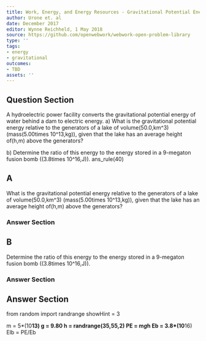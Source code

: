 ```yaml
---
title: Work, Energy, and Energy Resources - Gravitational Potential Energy
author: Urone et. al
date: December 2017
editor: Wynne Reichheld, 1 May 2018
source: https://github.com/openwebwork/webwork-open-problem-library
type: ''
tags:
- energy
- gravitational
outcomes:
- TBD
assets: ''
---
```


## Question Section 

A hydroelectric power facility converts the gravitational potential energy of water behind a dam to electric energy. 
a) What is the gravitational potential energy relative to the generators of a lake of volume(50.0,km^3) (mass(5.00times 10^13,kg)), given that the lake has an average height of(h,m) above the generators? 
 
b) Determine the ratio of this energy to the energy stored in a 9-megaton fusion bomb ((3.8times 10^16,J)).
ans_rule(40)

## A
What is the gravitational potential energy relative to the generators of a lake of volume(50.0,km^3) (mass(5.00times 10^13,kg)), given that the lake has an average height of(h,m) above the generators? 
### Answer Section
## B
Determine the ratio of this energy to the energy stored in a 9-megaton fusion bomb ((3.8times 10^16,J)).
### Answer Section


## Answer Section

from random import randrange
showHint = 3

m = 5*(10**13)
g = 9.80
h = randrange(35,55,2)
PE = m*g*h
Eb = 3.8*(10**16)
Elb = PE/Eb